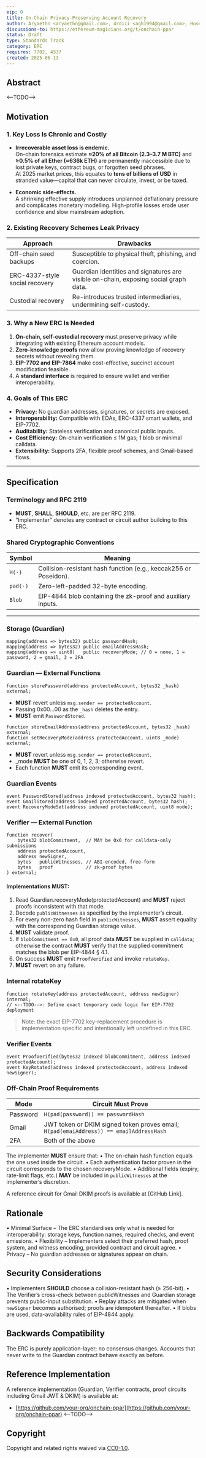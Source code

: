 ```yaml
---
eip: 0
title: On-Chain Privacy-Preserving Account Recovery
author: Aryaethn <aryaethn@gmail.com>, 4rdiii <agh1994@gmail.com>, Hosein <hosein@example.com>
discussions-to: https://ethereum-magicians.org/t/onchain-ppar
status: Draft
type: Standards Track
category: ERC
requires: 7702, 4337
created: 2025-06-13
---
```


## Abstract

<--TODO-->


## Motivation

### 1. Key Loss Is Chronic and Costly  
- **Irrecoverable asset loss is endemic.**  
  On-chain forensics estimate **≈20% of all Bitcoin (2.3–3.7 M BTC)** and **≥0.5% of all Ether (≈636k ETH)** are permanently inaccessible due to lost private keys, contract bugs, or forgotten seed phrases.  
  At 2025 market prices, this equates to **tens of billions of USD** in stranded value—capital that can never circulate, invest, or be taxed.

- **Economic side-effects.**  
  A shrinking effective supply introduces unplanned deflationary pressure and complicates monetary modelling. High-profile losses erode user confidence and slow mainstream adoption.

### 2. Existing Recovery Schemes Leak Privacy  
| Approach                      | Drawbacks                                                                                     |
|------------------------------|-----------------------------------------------------------------------------------------------|
| Off-chain seed backups       | Susceptible to physical theft, phishing, and coercion.                                       |
| ERC-4337-style social recovery | Guardian identities and signatures are visible on-chain, exposing social graph data.        |
| Custodial recovery           | Re-introduces trusted intermediaries, undermining self-custody.                              |

### 3. Why a New ERC Is Needed  
1. **On-chain, self-custodial recovery** must preserve privacy while integrating with existing Ethereum account models.  
2. **Zero-knowledge proofs** now allow proving knowledge of recovery secrets without revealing them.  
3. **EIP-7702 and EIP-7864** make cost-effective, succinct account modification feasible.  
4. A **standard interface** is required to ensure wallet and verifier interoperability.

### 4. Goals of This ERC  
- **Privacy:** No guardian addresses, signatures, or secrets are exposed.  
- **Interoperability:** Compatible with EOAs, ERC-4337 smart wallets, and EIP-7702.  
- **Auditability:** Stateless verification and canonical public inputs.  
- **Cost Efficiency:** On-chain verification ≤ 1M gas; 1 blob or minimal calldata.  
- **Extensibility:** Supports 2FA, flexible proof schemes, and Gmail-based flows.

---

## Specification

### Terminology and RFC 2119

* **MUST**, **SHALL**, **SHOULD**, etc. are per RFC 2119.  
* “Implementer” denotes any contract or circuit author building to this ERC.

### Shared Cryptographic Conventions

| Symbol | Meaning |
|--------|---------|
| `H(⋅)` | Collision-resistant hash function (e.g., keccak256 or Poseidon). |
| `pad(⋅)` | Zero-left-padded 32-byte encoding. |
| `Blob` | EIP-4844 blob containing the zk-proof and auxiliary inputs. |

---

### Storage (Guardian)

```solidity
mapping(address => bytes32) public passwordHash;
mapping(address => bytes32) public emailAddressHash;
mapping(address => uint8)   public recoveryMode; // 0 = none, 1 = password, 2 = gmail, 3 = 2FA
```

### Guardian — External Functions

```solidity
function storePassword(address protectedAccount, bytes32 _hash) external;
```

- **MUST** revert unless `msg.sender == protectedAccount`.
- Passing 0x00…00 as the `_hash` deletes the entry.
- **MUST** emit `PasswordStored`.

```solidity
function storeEmailAddress(address protectedAccount, bytes32 _hash) external;
function setRecoveryMode(address protectedAccount, uint8 _mode) external;
```

- **MUST** revert unless `msg.sender == protectedAccount`.
- _mode **MUST** be one of 0, 1, 2, 3; otherwise revert.
- Each function **MUST** emit its corresponding event.

### Guardian Events

```solidity
event PasswordStored(address indexed protectedAccount, bytes32 hash);
event GmailStored(address indexed protectedAccount, bytes32 hash);
event RecoveryModeSet(address indexed protectedAccount, uint8 mode);
```

### Verifier — External Function

```solidity
function recover(
    bytes32 blobCommitment,  // MAY be 0x0 for calldata-only submissions
    address protectedAccount,
    address newSigner,
    bytes   publicWitnesses, // ABI-encoded, free-form
    bytes   proof            // zk-proof bytes
) external;
```

#### Implementations MUST:
1.	Read Guardian.recoveryMode(protectedAccount) and **MUST** reject proofs
inconsistent with that mode.
2.	Decode `publicWitnesses` as specified by the implementer’s circuit.
3.	For every non-zero hash field in `publicWitnesses`, **MUST** assert equality
with the corresponding Guardian storage value.
4.	**MUST** validate proof.
5.	If `blobCommitment == 0x0`, all proof data **MUST** be supplied in
`calldata`; otherwise the contract **MUST** verify that the supplied
commitment matches the blob per EIP-4844 § 4.1.
6.	On success **MUST** emit `ProofVerified` and invoke `rotateKey`.
7.	**MUST** revert on any failure.

### Internal rotateKey

```solidity
function rotateKey(address protectedAccount, address newSigner) internal;
// <--TODO-->: Define exact temporary code logic for EIP-7702 deployment
```
> Note: the exact EIP-7702 key-replacement procedure is implementation
specific and intentionally left undefined in this ERC.

### Verifier Events

```solidity
event ProofVerified(bytes32 indexed blobCommitment, address indexed protectedAccount);
event KeyRotated(address indexed protectedAccount, address indexed newSigner);
```

### Off-Chain Proof Requirements

| Mode     | Circuit Must Prove                                                               |
|----------|----------------------------------------------------------------------------------|
| Password | `H(pad(password)) == passwordHash`                                               |
| Gmail    | JWT token or DKIM signed token proves email; `H(pad(emaiAddress)) == emailAddressHash`       |
| 2FA      | Both of the above                                                                |

The implementer **MUST** ensure that:
	•	The on-chain hash function equals the one used inside the circuit.
	•	Each authentication factor proven in the circuit corresponds to the chosen
recoveryMode.
	•	Additional fields (expiry, rate-limit flags, etc.) **MAY** be included in
`publicWitnesses` at the implementer’s discretion.

A reference circuit for Gmail DKIM proofs is available at [GitHub Link].

## Rationale

•	Minimal Surface – The ERC standardises only what is needed for
interoperability: storage keys, function names, required checks, and event
emissions.
•	Flexibility – Implementers select their preferred hash, proof system,
and witness encoding, provided contract and circuit agree.
•	Privacy – No guardian addresses or signatures appear on chain.


## Security Considerations

•	Implementers **SHOULD** choose a collision-resistant hash (≥ 256-bit).
•	The Verifier’s cross-check between publicWitnesses and Guardian storage
prevents public-input substitution.
•	Replay attacks are mitigated when `newSigner` becomes authorised; proofs are
idempotent thereafter.
•	If blobs are used, data-availability rules of EIP-4844 apply.

## Backwards Compatibility

The ERC is purely application-layer; no consensus changes.  Accounts that
never write to the Guardian contract behave exactly as before.

## Reference Implementation

A reference implementation (Guardian, Verifier contracts, proof circuits including Gmail JWT & DKIM) is available at:

- [https://github.com/your-org/onchain-ppar](https://github.com/your-org/onchain-ppar) <--TODO-->

## Copyright

Copyright and related rights waived via [CC0-1.0](https://creativecommons.org/publicdomain/zero/1.0/).
